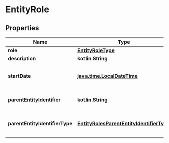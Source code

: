 
# EntityRole

## Properties
| Name | Type | Description | Notes |
| ------------ | ------------- | ------------- | ------------- |
| **role** | [**EntityRoleType**](EntityRoleType.md) | Rola. |  |
| **description** | **kotlin.String** | Opis. |  |
| **startDate** | [**java.time.LocalDateTime**](java.time.LocalDateTime.md) | Data rozpoczęcia obowiązywania roli. |  |
| **parentEntityIdentifier** | **kotlin.String** | Identyfikator podmiotu nadrzędnego. |  [optional] |
| **parentEntityIdentifierType** | [**EntityRolesParentEntityIdentifierType**](EntityRolesParentEntityIdentifierType.md) | Typ identyfikatora podmiotu nadrzędnego. |  [optional] |



